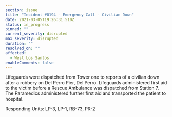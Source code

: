 ```yaml
---
section: issue
title: "Incident #0194 - Emergency Call - Civilian Down"
date: 2021-03-05T19:26:31.510Z
status: in_progress
pinned: ""
current_severity: disrupted
max_severity: disrupted
duration: ""
resolved_on: ""
affected:
  - West Los Santos
enableComments: false
---
```

Lifeguards were dispatched from Tower one to reports of a civilian down after a robbery on Del Perro Pier, Del Perro. Lifeguards administered first aid to the victim before a Rescue Ambulance was dispatched from Station 7. The Paramedics administered further first aid and transported the patient to hospital.

Responding Units: LP-3, LP-1, RB-73, PR-2